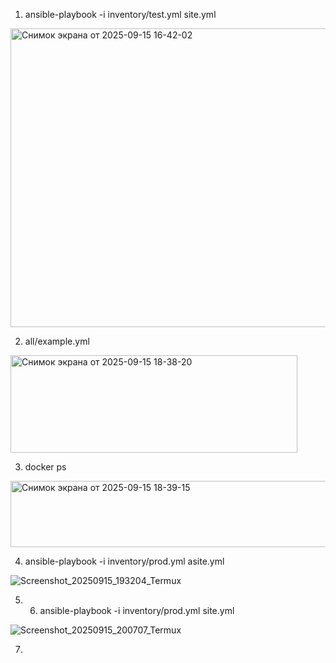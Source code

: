 1. ansible-playbook -i inventory/test.yml site.yml 
<img width="1243" height="478" alt="Снимок экрана от 2025-09-15 16-42-02" src="https://github.com/user-attachments/assets/379e1ea4-5555-4e17-a000-e55bcc8fe497" />

2. all/example.yml<br>
<img width="459" height="156" alt="Снимок экрана от 2025-09-15 18-38-20" src="https://github.com/user-attachments/assets/1949c9c5-11ed-4802-ad4b-ffc86100913d" />

3. docker ps<br>
<img width="1117" height="106" alt="Снимок экрана от 2025-09-15 18-39-15" src="https://github.com/user-attachments/assets/dbe7bc5e-5d14-49c8-b39f-ee419df0af31" />


4. ansible-playbook -i inventory/prod.yml asite.yml

![Screenshot_20250915_193204_Termux](https://github.com/user-attachments/assets/e476019d-21bf-4983-9842-199c4f2f74e0)

5. 6. ansible-playbook -i inventory/prod.yml site.yml

![Screenshot_20250915_200707_Termux](https://github.com/user-attachments/assets/26818ffb-769d-4103-83c7-1ca94e7199b2)
  
7. 
